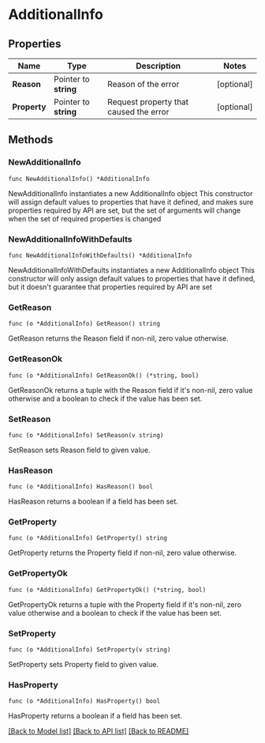 # AdditionalInfo

## Properties

Name | Type | Description | Notes
------------ | ------------- | ------------- | -------------
**Reason** | Pointer to **string** | Reason of the error | [optional] 
**Property** | Pointer to **string** | Request property that caused the error | [optional] 

## Methods

### NewAdditionalInfo

`func NewAdditionalInfo() *AdditionalInfo`

NewAdditionalInfo instantiates a new AdditionalInfo object
This constructor will assign default values to properties that have it defined,
and makes sure properties required by API are set, but the set of arguments
will change when the set of required properties is changed

### NewAdditionalInfoWithDefaults

`func NewAdditionalInfoWithDefaults() *AdditionalInfo`

NewAdditionalInfoWithDefaults instantiates a new AdditionalInfo object
This constructor will only assign default values to properties that have it defined,
but it doesn't guarantee that properties required by API are set

### GetReason

`func (o *AdditionalInfo) GetReason() string`

GetReason returns the Reason field if non-nil, zero value otherwise.

### GetReasonOk

`func (o *AdditionalInfo) GetReasonOk() (*string, bool)`

GetReasonOk returns a tuple with the Reason field if it's non-nil, zero value otherwise
and a boolean to check if the value has been set.

### SetReason

`func (o *AdditionalInfo) SetReason(v string)`

SetReason sets Reason field to given value.

### HasReason

`func (o *AdditionalInfo) HasReason() bool`

HasReason returns a boolean if a field has been set.

### GetProperty

`func (o *AdditionalInfo) GetProperty() string`

GetProperty returns the Property field if non-nil, zero value otherwise.

### GetPropertyOk

`func (o *AdditionalInfo) GetPropertyOk() (*string, bool)`

GetPropertyOk returns a tuple with the Property field if it's non-nil, zero value otherwise
and a boolean to check if the value has been set.

### SetProperty

`func (o *AdditionalInfo) SetProperty(v string)`

SetProperty sets Property field to given value.

### HasProperty

`func (o *AdditionalInfo) HasProperty() bool`

HasProperty returns a boolean if a field has been set.


[[Back to Model list]](../README.md#documentation-for-models) [[Back to API list]](../README.md#documentation-for-api-endpoints) [[Back to README]](../README.md)


